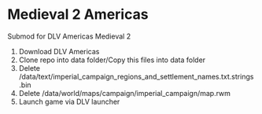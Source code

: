 # Medieval 2 Americas
Submod for DLV Americas Medieval 2

1. Download DLV Americas
2. Clone repo into data folder/Copy this files into data folder
3. Delete /data/text/imperial_campaign_regions_and_settlement_names.txt.strings.bin
4. Delete /data/world/maps/campaign/imperial_campaign/map.rwm
5. Launch game via DLV launcher
